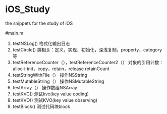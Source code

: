 # iOS_Study
the snippets for the study of iOS

#main.m
1. testNSLog()
    格式化输出日志
2. testCircle() 
    类相关：定义，实现，初始化，深浅复制，property，category等
3. testReferenceCounter（），testReferenceCounter2（）
    对象的引用计数：alloc＋init，copy，retain，release
    retainCount
4. testStringWithFile（）
    操作NSString
5. testMutableString（）
    操作NSMutableString
6. testArray（）
    操作数组NSArray
7. testKVC()
    测试kvc(key value coding)
8. testKVO()
    测试KVO(key value observing)
9. testBlock()
    测试代码块block